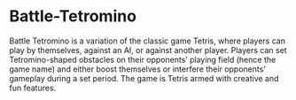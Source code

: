 # Battle-Tetromino
Battle Tetromino is a variation of the classic game Tetris, where players can play by themselves, against an AI, or against another player. Players can set Tetromino-shaped obstacles on their opponents’ playing field (hence the game name) and either boost themselves or interfere their opponents’ gameplay during a set period. The game is Tetris armed with creative and fun features.
